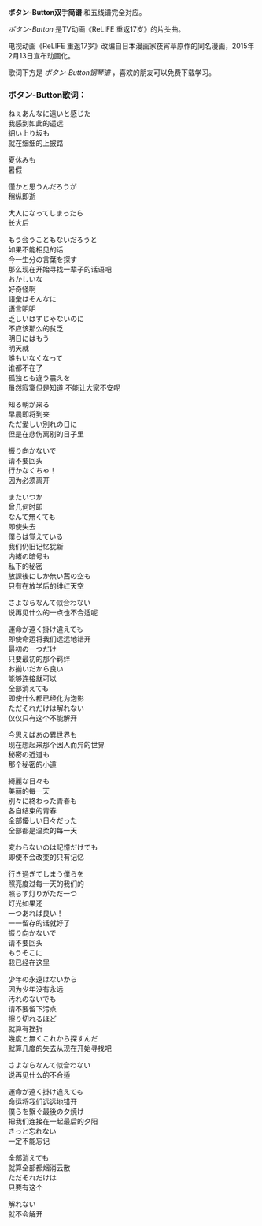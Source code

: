 

**ボタン-Button双手简谱** 和五线谱完全对应。

_ボタン-Button_ 是TV动画《ReLIFE 重返17岁》的片头曲。

电视动画《ReLIFE 重返17岁》改编自日本漫画家夜宵草原作的同名漫画，2015年2月13日宣布动画化。

歌词下方是 _ボタン-Button钢琴谱_ ，喜欢的朋友可以免费下载学习。

### ボタン-Button歌词：

ねぇあんなに遠いと感じた  
我感到如此的遥远  
細い上り坂も  
就在细细的上披路

夏休みも  
暑假

僅かと思うんだろうが  
稍纵即逝

大人になってしまったら  
长大后

もう会うこともないだろうと  
如果不能相见的话  
今一生分の言葉を探す  
那么现在开始寻找一辈子的话语吧  
おかしいな  
好奇怪啊  
語彙はそんなに  
语言明明  
乏しいはずじゃないのに  
不应该那么的贫乏  
明日にはもう  
明天就  
誰もいなくなって  
谁都不在了  
孤独とも違う震えを  
虽然寂寞但是知道 不能让大家不安呢

知る朝が来る  
早晨即将到来  
ただ愛しい別れの日に  
但是在悲伤离别的日子里

振り向かないで  
请不要回头  
行かなくちゃ！  
因为必须离开

またいつか  
曾几何时即  
なんて無くても  
即使失去  
僕らは覚えている  
我们仍旧记忆犹新  
内緒の暗号も  
私下的秘密  
放課後にしか無い茜の空も  
只有在放学后的绯红天空

さよならなんて似合わない  
说再见什么的一点也不合适呢

運命が遠く掛け違えても  
即使命运将我们远远地错开  
最初の一つだけ  
只要最初的那个羁绊  
お揃いだから良い  
能够连接就可以  
全部消えても  
即使什么都已经化为泡影  
ただそれだけは解れない  
仅仅只有这个不能解开

今思えばあの異世界も  
现在想起来那个因人而异的世界  
秘密の近道も  
那个秘密的小道

綺麗な日々も  
美丽的每一天  
別々に終わった青春も  
各自结束的青春  
全部優しい日々だった  
全部都是温柔的每一天

変わらないのは記憶だけでも  
即使不会改变的只有记忆

行き過ぎてしまう僕らを  
照亮度过每一天的我们的  
照らす灯りがただ一つ  
灯光如果还  
一つあれば良い！  
一一留存的话就好了  
振り向かないで  
请不要回头  
もうそこに  
我已经在这里

少年の永遠はないから  
因为少年没有永远  
汚れのないでも  
请不要留下污点  
擦り切れるほど  
就算有挫折  
幾度と無くこれから探すんだ  
就算几度的失去从现在开始寻找吧

さよならなんて似合わない  
说再见什么的不合适

運命が遠く掛け違えても  
命运将我们远远地错开  
僕らを繋ぐ最後の夕焼け  
把我们连接在一起最后的夕阳  
きっと忘れない  
一定不能忘记

全部消えても  
就算全部都烟消云散  
ただそれだけは  
只要有这个

解れない  
就不会解开

